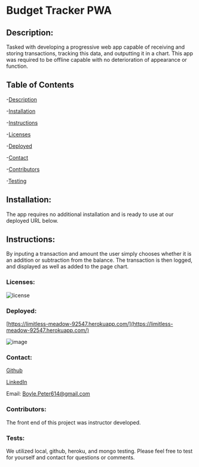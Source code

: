 
# Budget Tracker PWA

## Description: 
Tasked with developing a progressive web app capable of receiving and storing transactions, tracking this data, and outputting it in a chart. This app was required to be offline capable with no deterioration of appearance or function. 
## Table of Contents

-[Description](#description)

-[Installation](#installation)

-[Instructions](#instructions)

-[Licenses](#licenses)

-[Deployed](#deployed)

-[Contact](#contact)

-[Contributors](#Contributors)

-[Testing](#Tests)

## Installation:
The app requires no additional installation and is ready to use at our deployed URL below.
## Instructions:
By inputing a transaction and amount the user simply chooses whether it is an addition or subtraction from the balance. The transaction is then logged, and displayed as well as added to the page chart.
### Licenses: 
![license](https://img.shields.io/badge/license-mit-orange)
### Deployed: 
[https://limitless-meadow-92547.herokuapp.com/](https://limitless-meadow-92547.herokuapp.com/)

![image](./assets/images/screenshot1.png)

### Contact:

[Github](https://github.com/boylepeter)

[LinkedIn](https://www.linkedin.com/in/peter-boyle-22b5071b7/)

Email: [Boyle.Peter614@gmail.com](Boyle.Peter614@gmail.com)

### Contributors: 
The front end of this project was instructor developed.

### Tests: 
We utilized local, github, heroku, and mongo testing. Please feel free to test for yourself and contact for questions or comments.
